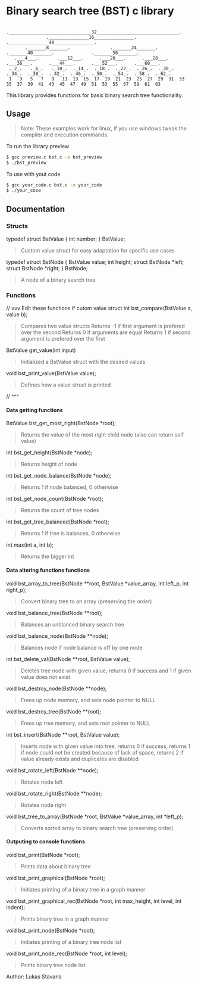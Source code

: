 # Binary search tree **(BST)** c library
```
                               ._______________________________32_______________________________.
               ._______________16_______________.                              ._______________48_______________.
       ._______8_______.               ._______24_______.              ._______40_______.              ._______56_______.
   .___4___.       .___12___.      .___20___.      .___28___.      .___36___.      .___44___.      .___52___.      .___60___.
 ._2_.   ._6_.   ._10_.  ._14_.  ._18_.  ._22_.  ._26_.  ._30_.  ._34_.  ._38_.  ._42_.  ._46_.  ._50_.  ._54_.  ._58_.  ._62_.
 1   3   5   7   9   11  13  15  17  19  21  23  25  27  29  31  33  35  37  39  41  43  45  47  49  51  53  55  57  59  61  63
```
This library provides functions for basic binary search tree functionality.

## Usage
> Note: These examples work for linux, if you use windows tweak the compiler and execution commands.

To run the library preview
```bash
$ gcc preview.c bst.c -o bst_preview
$ ./bst_preview
```

To use with yout code
```bash
$ gcc your_code.c bst.c -o your_code
$ ./your_cose
```

## Documentation
### Structs
typedef struct BstValue {
    int number;
} BstValue;
> Custom value struct for easy adaptation
for specific use cases

typedef struct BstNode {
    BstValue value;
    int height;
    struct BstNode *left;
    struct BstNode *right;
} BstNode;
> A node of a binary search tree


### Functions
// vvv Edit these functions if cutom value struct
int bst_compare(BstValue a, value b);
> Compares two value structs
Returns -1 if first argument is prefered over the second
Returns 0 if arguments are equal
Returns 1 if second argument is prefered over the first

BstValue get_value(int input)
> Initialized a BstValue struct with the desired values

void bst_print_value(BstValue value);
> Defines how a value struct is printed

// ^^^

#### Data getting functions
BstValue bst_get_most_right(BstNode *root);
> Returns the value of the most right child node (also can return self value)

int bst_get_height(BstNode *node);
> Returns height of node

int bst_get_node_balance(BstNode *node);
> Returns 1 if node balanced, 0 otherwise

int bst_get_node_count(BstNode *root);
> Returns the count of tree nodes

int bst_get_tree_balanced(BstNode *root);
> Returns 1 if tree is balances, 0 otherwise

int max(int a, int b);
> Returns the bigger int

#### Data altering functions functions
void bst_array_to_tree(BstNode **root, BstValue *value_array, int left_p, int right_p);
> Convert binary tree to an array (preserving the order)

void bst_balance_tree(BstNode **root);
> Balances an unblanced binary search tree

void bst_balance_node(BstNode **node);
> Balances node if node balance is off by one node

int bst_delete_val(BstNode **root, BstValue value);
> Deletes tree node with given value,
returns 0 if success and 1 if given value does not exist

void bst_destroy_node(BstNode **node);
> Frees up node memory, and sets node pointer to NULL

void bst_destroy_tree(BstNode **root);
> Frees up tree memory, and sets root pointer to NULL

int bst_insert(BstNode **root, BstValue value);
> Inserts node with given value into tree,
returns 0 if success,
returns 1 if node could not be created because of lack of space,
returns 2 if value already exists and duplicates are disabled

void bst_rotate_left(BstNode **node);
> Rotates node left

void bst_rotate_right(BstNode **node);
> Rotates node right

void bst_tree_to_array(BstNode *root, BstValue *value_array, int *left_p);
> Converts sorted array to binary search tree (preserving order)

#### Outputing to console functions
void bst_print(BstNode *root);
> Prints data about binary tree

void bst_print_graphical(BstNode *root);
> Initiates printing of a binary tree in a graph manner

void bst_print_graphical_rec(BstNode *root, int max_height, int level, int indent);
> Prints binary tree in a graph manner

void bst_print_node(BstNode *root);
> Initiates printing of a binary tree node list

void bst_print_node_rec(BstNode *root, int level);
> Prints binary tree node list

Author: Lukas Stavaris
